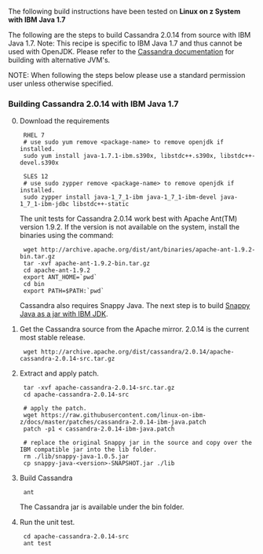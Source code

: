 The following build instructions have been tested on **Linux on z System with IBM Java 1.7**

The following are the steps to build Cassandra 2.0.14 from source with IBM Java 1.7.
Note: This recipe is specific to IBM Java 1.7 and thus cannot be used with OpenJDK.
Please refer to the [Cassandra documentation](http://wiki.apache.org/cassandra/GettingStarted) for building with alternative JVM's.

NOTE: When following the steps below please use a standard permission user unless otherwise specified.

### Building Cassandra 2.0.14 with IBM Java 1.7

0. Download the requirements

        RHEL 7
        # use sudo yum remove <package-name> to remove openjdk if installed.
        sudo yum install java-1.7.1-ibm.s390x, libstdc++.s390x, libstdc++-devel.s390x

        SLES 12
        # use sudo zypper remove <package-name> to remove openjdk if installed.
        sudo zypper install java-1_7_1-ibm java-1_7_1-ibm-devel java-1_7_1-ibm-jdbc libstdc++-static

    The unit tests for Cassandra 2.0.14 work best with Apache Ant(TM) version 1.9.2.
    If the version is not available on the system, install the binaries using the command:

        wget http://archive.apache.org/dist/ant/binaries/apache-ant-1.9.2-bin.tar.gz
        tar -xvf apache-ant-1.9.2-bin.tar.gz
        cd apache-ant-1.9.2
        export ANT_HOME=`pwd`
        cd bin
        export PATH=$PATH:`pwd`

    Cassandra also requires Snappy Java. The next step is to build [Snappy Java as a jar with IBM JDK](https://github.com/linux-on-ibm-z/docs/wiki/Building-Snappy-Java).

1. Get the Cassandra source from the Apache mirror. 2.0.14 is the current most stable release.

        wget http://archive.apache.org/dist/cassandra/2.0.14/apache-cassandra-2.0.14-src.tar.gz

2. Extract and apply patch.

        tar -xvf apache-cassandra-2.0.14-src.tar.gz
        cd apache-cassandra-2.0.14-src

        # apply the patch.
        wget https://raw.githubusercontent.com/linux-on-ibm-z/docs/master/patches/cassandra-2.0.14-ibm-java.patch
        patch -p1 < cassandra-2.0.14-ibm-java.patch
 
        # replace the original Snappy jar in the source and copy over the IBM compatible jar into the lib folder.
        rm ./lib/snappy-java-1.0.5.jar
        cp snappy-java-<version>-SNAPSHOT.jar ./lib

3. Build Cassandra

        ant

    The Cassandra jar is available under the bin folder.

4. Run the unit test.
 
        cd apache-cassandra-2.0.14-src
        ant test